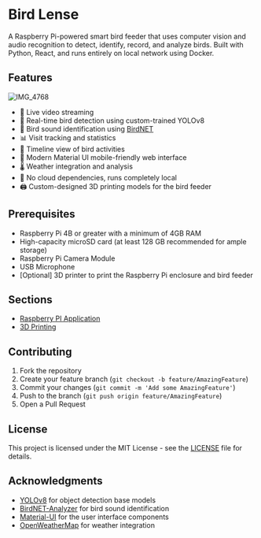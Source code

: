 # Bird Lense



A Raspberry Pi-powered smart bird feeder that uses computer vision and audio recognition to detect, identify, record, and analyze birds. Built with Python, React, and runs entirely on local network using Docker.

## Features
![IMG_4768](https://github.com/user-attachments/assets/1b166d35-d42d-44de-bc27-63c8b1483c1b)

- 🎥 Live video streaming
- 🦜 Real-time bird detection using custom-trained YOLOv8
- 🎤 Bird sound identification using [BirdNET](https://github.com/kahst/BirdNET-Analyzer)
- 📊 Visit tracking and statistics
- 📅 Timeline view of bird activities
- 📱 Modern Material UI mobile-friendly web interface
- 🌡️ Weather integration and analysis
- 🚫 No cloud dependencies, runs completely local
- 🖨️ Custom-designed 3D printing models for the bird feeder

## Prerequisites

- Raspberry Pi 4B or greater with a minimum of 4GB RAM
- High-capacity microSD card (at least 128 GB recommended for ample storage)
- Raspberry Pi Camera Module
- USB Microphone
- [Optional] 3D printer to print the Raspberry Pi enclosure and bird feeder

## Sections

- [Raspberry PI Application](./app)
- [3D Printing](./3d_printing)

## Contributing

1. Fork the repository
2. Create your feature branch (`git checkout -b feature/AmazingFeature`)
3. Commit your changes (`git commit -m 'Add some AmazingFeature'`)
4. Push to the branch (`git push origin feature/AmazingFeature`)
5. Open a Pull Request

## License

This project is licensed under the MIT License - see the [LICENSE](LICENSE) file for details.

## Acknowledgments

- [YOLOv8](https://github.com/ultralytics/ultralytics) for object detection base models
- [BirdNET-Analyzer](https://github.com/kahst/BirdNET-Analyzer) for bird sound identification
- [Material-UI](https://mui.com/) for the user interface components
- [OpenWeatherMap](https://openweathermap.org/) for weather integration
